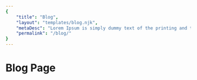 ```yaml
---
{
    "title": "Blog",
    "layout": "templates/blog.njk",
    "metaDesc": "Lorem Ipsum is simply dummy text of the printing and typesetting industry. Lorem Ipsum has been the industry's standard dummy text ever since the 1500s.",
    "permalink": "/blog/"
}
---
```

# Blog Page